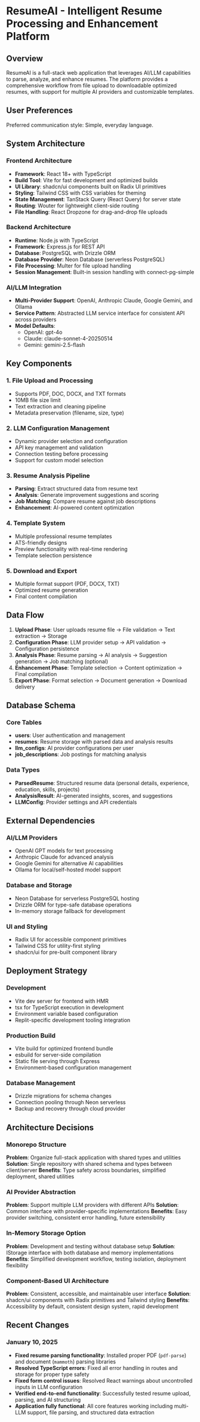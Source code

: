 # ResumeAI - Intelligent Resume Processing and Enhancement Platform

## Overview

ResumeAI is a full-stack web application that leverages AI/LLM capabilities to parse, analyze, and enhance resumes. The platform provides a comprehensive workflow from file upload to downloadable optimized resumes, with support for multiple AI providers and customizable templates.

## User Preferences

Preferred communication style: Simple, everyday language.

## System Architecture

### Frontend Architecture
- **Framework**: React 18+ with TypeScript
- **Build Tool**: Vite for fast development and optimized builds
- **UI Library**: shadcn/ui components built on Radix UI primitives
- **Styling**: Tailwind CSS with CSS variables for theming
- **State Management**: TanStack Query (React Query) for server state
- **Routing**: Wouter for lightweight client-side routing
- **File Handling**: React Dropzone for drag-and-drop file uploads

### Backend Architecture
- **Runtime**: Node.js with TypeScript
- **Framework**: Express.js for REST API
- **Database**: PostgreSQL with Drizzle ORM
- **Database Provider**: Neon Database (serverless PostgreSQL)
- **File Processing**: Multer for file upload handling
- **Session Management**: Built-in session handling with connect-pg-simple

### AI/LLM Integration
- **Multi-Provider Support**: OpenAI, Anthropic Claude, Google Gemini, and Ollama
- **Service Pattern**: Abstracted LLM service interface for consistent API across providers
- **Model Defaults**: 
  - OpenAI: gpt-4o
  - Claude: claude-sonnet-4-20250514
  - Gemini: gemini-2.5-flash

## Key Components

### 1. File Upload and Processing
- Supports PDF, DOC, DOCX, and TXT formats
- 10MB file size limit
- Text extraction and cleaning pipeline
- Metadata preservation (filename, size, type)

### 2. LLM Configuration Management
- Dynamic provider selection and configuration
- API key management and validation
- Connection testing before processing
- Support for custom model selection

### 3. Resume Analysis Pipeline
- **Parsing**: Extract structured data from resume text
- **Analysis**: Generate improvement suggestions and scoring
- **Job Matching**: Compare resume against job descriptions
- **Enhancement**: AI-powered content optimization

### 4. Template System
- Multiple professional resume templates
- ATS-friendly designs
- Preview functionality with real-time rendering
- Template selection persistence

### 5. Download and Export
- Multiple format support (PDF, DOCX, TXT)
- Optimized resume generation
- Final content compilation

## Data Flow

1. **Upload Phase**: User uploads resume file → File validation → Text extraction → Storage
2. **Configuration Phase**: LLM provider setup → API validation → Configuration persistence
3. **Analysis Phase**: Resume parsing → AI analysis → Suggestion generation → Job matching (optional)
4. **Enhancement Phase**: Template selection → Content optimization → Final compilation
5. **Export Phase**: Format selection → Document generation → Download delivery

## Database Schema

### Core Tables
- **users**: User authentication and management
- **resumes**: Resume storage with parsed data and analysis results
- **llm_configs**: AI provider configurations per user
- **job_descriptions**: Job postings for matching analysis

### Data Types
- **ParsedResume**: Structured resume data (personal details, experience, education, skills, projects)
- **AnalysisResult**: AI-generated insights, scores, and suggestions
- **LLMConfig**: Provider settings and API credentials

## External Dependencies

### AI/LLM Providers
- OpenAI GPT models for text processing
- Anthropic Claude for advanced analysis
- Google Gemini for alternative AI capabilities
- Ollama for local/self-hosted model support

### Database and Storage
- Neon Database for serverless PostgreSQL hosting
- Drizzle ORM for type-safe database operations
- In-memory storage fallback for development

### UI and Styling
- Radix UI for accessible component primitives
- Tailwind CSS for utility-first styling
- shadcn/ui for pre-built component library

## Deployment Strategy

### Development
- Vite dev server for frontend with HMR
- tsx for TypeScript execution in development
- Environment variable based configuration
- Replit-specific development tooling integration

### Production Build
- Vite build for optimized frontend bundle
- esbuild for server-side compilation
- Static file serving through Express
- Environment-based configuration management

### Database Management
- Drizzle migrations for schema changes
- Connection pooling through Neon serverless
- Backup and recovery through cloud provider

## Architecture Decisions

### Monorepo Structure
**Problem**: Organize full-stack application with shared types and utilities
**Solution**: Single repository with shared schema and types between client/server
**Benefits**: Type safety across boundaries, simplified deployment, shared utilities

### AI Provider Abstraction
**Problem**: Support multiple LLM providers with different APIs
**Solution**: Common interface with provider-specific implementations
**Benefits**: Easy provider switching, consistent error handling, future extensibility

### In-Memory Storage Option
**Problem**: Development and testing without database setup
**Solution**: IStorage interface with both database and memory implementations
**Benefits**: Simplified development workflow, testing isolation, deployment flexibility

### Component-Based UI Architecture
**Problem**: Consistent, accessible, and maintainable user interface
**Solution**: shadcn/ui components with Radix primitives and Tailwind styling
**Benefits**: Accessibility by default, consistent design system, rapid development

## Recent Changes

### January 10, 2025
- **Fixed resume parsing functionality**: Installed proper PDF (`pdf-parse`) and document (`mammoth`) parsing libraries
- **Resolved TypeScript errors**: Fixed all error handling in routes and storage for proper type safety
- **Fixed form control issues**: Resolved React warnings about uncontrolled inputs in LLM configuration
- **Verified end-to-end functionality**: Successfully tested resume upload, parsing, and AI structuring
- **Application fully functional**: All core features working including multi-LLM support, file parsing, and structured data extraction
